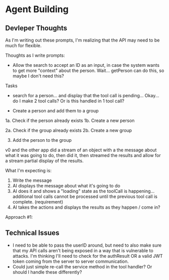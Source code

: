 # Agent Building

## Devleper Thoughts

As I'm writing out these prompts, I'm realizing that the API may need to be much for flexible.

Thoughts as I write prompts:

- Allow the search to accept an ID as an input, in case the system wants to get more "context" about the person. Wait... getPerson can do this, so maybe I don't need this?

Tasks

- search for a person... and display that the tool call is pending...
  Okay... do I make 2 tool calls? Or is this handled in 1 tool call?

- Create a person and add them to a group

1a. Check if the person already exists
1b. Create a new person

2a. Check if the group already exists
2b. Create a new group

3. Add the person to the group

v0 and the other app did a stream of an object with a the message about what it was going to do, then did it, then streamed the results and allow for a stream partial display of the results.

What I'm expecting is:

1. Write the message
2. AI displays the message about what it's going to do
3. AI does it and shows a "loading" state as the toolCall is happening... additional tool calls cannot be processed until the previous tool call is complete. (requirement)
4. AI takes the actions and displays the results as they happen / come in?

Approach #1:

## Technical Issues

- I need to be able to pass the userID around, but need to also make sure that my API calls aren't being exposed in a way that is vulnerable to attacks. I'm thinking I'll need to check for the authResult OR a valid JWT token coming from the server to server communication.
- Could just simple re-call the service method in the tool handler? Or should I handle these differently?
